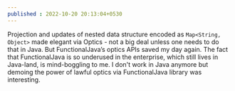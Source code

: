 ```yaml
---
published : 2022-10-20 20:13:04+0530
---
```


Projection and updates of nested data structure encoded as `Map<String, Object>` made elegant via Optics - not a big deal unless one needs to do that in Java. But FunctionalJava’s optics APIs saved my day again. The fact that FunctionalJava is so underused in the enterprise, which still lives in Java-land, is mind-boggling to me. I don't work in Java anymore but demoing the power of lawful optics via FunctionalJava library was interesting.
